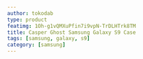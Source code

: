 ```yaml
---
author: tokodab
type: product
featimg: 1Oh-g1vQMXuPfin7i9vpN-TrDLHTrk8TM
title: Casper Ghost Samsung Galaxy S9 Case
tags: [samsung, galaxy, s9]
category: [samsung]
---
```

